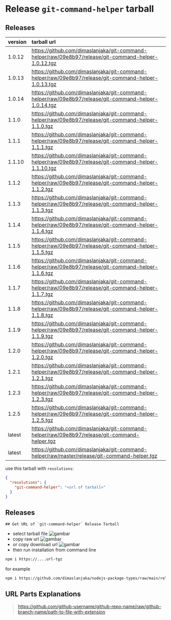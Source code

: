# Release `git-command-helper` tarball
## Releases
| version | tarball url |
| :--- | :--- |
| 1.0.12 | https://github.com/dimaslanjaka/git-command-helper/raw/09e8b97/release/git-command-helper-1.0.12.tgz |
| 1.0.13 | https://github.com/dimaslanjaka/git-command-helper/raw/09e8b97/release/git-command-helper-1.0.13.tgz |
| 1.0.14 | https://github.com/dimaslanjaka/git-command-helper/raw/09e8b97/release/git-command-helper-1.0.14.tgz |
| 1.1.0 | https://github.com/dimaslanjaka/git-command-helper/raw/09e8b97/release/git-command-helper-1.1.0.tgz |
| 1.1.1 | https://github.com/dimaslanjaka/git-command-helper/raw/09e8b97/release/git-command-helper-1.1.1.tgz |
| 1.1.10 | https://github.com/dimaslanjaka/git-command-helper/raw/09e8b97/release/git-command-helper-1.1.10.tgz |
| 1.1.2 | https://github.com/dimaslanjaka/git-command-helper/raw/09e8b97/release/git-command-helper-1.1.2.tgz |
| 1.1.3 | https://github.com/dimaslanjaka/git-command-helper/raw/09e8b97/release/git-command-helper-1.1.3.tgz |
| 1.1.4 | https://github.com/dimaslanjaka/git-command-helper/raw/09e8b97/release/git-command-helper-1.1.4.tgz |
| 1.1.5 | https://github.com/dimaslanjaka/git-command-helper/raw/09e8b97/release/git-command-helper-1.1.5.tgz |
| 1.1.6 | https://github.com/dimaslanjaka/git-command-helper/raw/09e8b97/release/git-command-helper-1.1.6.tgz |
| 1.1.7 | https://github.com/dimaslanjaka/git-command-helper/raw/09e8b97/release/git-command-helper-1.1.7.tgz |
| 1.1.8 | https://github.com/dimaslanjaka/git-command-helper/raw/09e8b97/release/git-command-helper-1.1.8.tgz |
| 1.1.9 | https://github.com/dimaslanjaka/git-command-helper/raw/09e8b97/release/git-command-helper-1.1.9.tgz |
| 1.2.0 | https://github.com/dimaslanjaka/git-command-helper/raw/09e8b97/release/git-command-helper-1.2.0.tgz |
| 1.2.1 | https://github.com/dimaslanjaka/git-command-helper/raw/09e8b97/release/git-command-helper-1.2.1.tgz |
| 1.2.3 | https://github.com/dimaslanjaka/git-command-helper/raw/09e8b97/release/git-command-helper-1.2.3.tgz |
| 1.2.5 | https://github.com/dimaslanjaka/git-command-helper/raw/09e8b97/release/git-command-helper-1.2.5.tgz |
| latest | https://github.com/dimaslanjaka/git-command-helper/raw/09e8b97/release/git-command-helper.tgz |
| latest | https://github.com/dimaslanjaka/git-command-helper/raw/master/release/git-command-helper.tgz |

use this tarball with `resolutions`:
```json
{
  "resolutions": {
    "git-command-helper": "<url of tarball>"
  }
}
```

## Releases

    ## Get URL of `git-command-helper` Release Tarball
- select tarball file
![gambar](https://user-images.githubusercontent.com/12471057/203216375-8af4b5d9-00c2-40fb-8d3d-d220beaabd46.png)
- copy raw url
![gambar](https://user-images.githubusercontent.com/12471057/203216508-7590cbb9-a1ce-47d6-96ca-8d82149f0762.png)
- or copy download url
![gambar](https://user-images.githubusercontent.com/12471057/203216541-3807d2c3-5213-49f3-b93d-c626dbae3b2e.png)
- then run installation from command line
```bash
npm i https://....url-tgz
```
for example
```bash
npm i https://github.com/dimaslanjaka/nodejs-package-types/raw/main/release/nodejs-package-types.tgz
```

## URL Parts Explanations
> https://github.com/github-username/github-repo-name/raw/github-branch-name/path-to-file-with-extension
